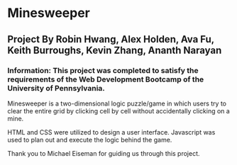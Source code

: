 # Minesweeper
## Project By Robin Hwang, Alex Holden, Ava Fu, Keith Burroughs, Kevin Zhang, Ananth Narayan
### Information: This project was completed to satisfy the requirements of the Web Development Bootcamp of the University of Pennsylvania.

Minesweeper is a two-dimensional logic puzzle/game in which users try to clear the entire grid by clicking cell by cell without accidentally clicking on a mine.

HTML and CSS were utilized to design a user interface. Javascript was used to plan out and execute the logic behind the game.

Thank you to Michael Eiseman for guiding us through this project.
